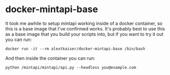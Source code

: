 # docker-mintapi-base

It took me awhile to setup mintapi working inside of a docker container, so this is a base image that I've confirmed works. It's probably best to use this as a base image that you build your scripts into, but if you want to try it out you can run:

`docker run -it --rm alextkaiser/docker-mintapi-base /bin/bash`

And then inside the container you can run:

`python /mintapi/mintapi/api.py --headless you@example.com`
